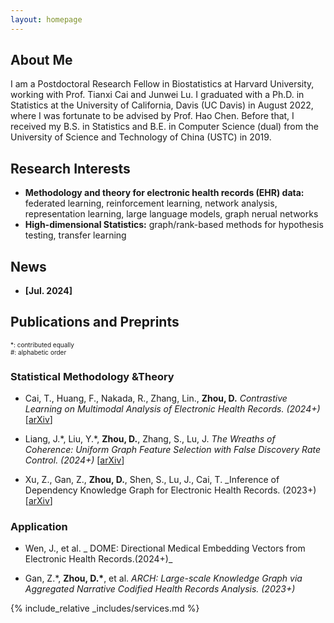 ```yaml
---
layout: homepage
---
```


## About Me

I am a Postdoctoral Research Fellow in Biostatistics at Harvard University, working with Prof. Tianxi Cai and Junwei Lu. I graduated with a Ph.D. in Statistics at the University of California, Davis (UC Davis) in August 2022, where I was fortunate to be advised by Prof. Hao Chen. Before that, I received my B.S. in Statistics and B.E. in Computer Science (dual) from the University of Science and Technology of China (USTC) in 2019. 

## Research Interests

- **Methodology and theory for electronic health records (EHR) data:** federated learning, reinforcement learning, network analysis, representation learning, large language models, graph nerual networks
- **High-dimensional Statistics:** graph/rank-based methods for hypothesis testing, transfer learning

## News

- **[Jul. 2024]**

## Publications and Preprints

<div style="font-size: 10px;">*: contributed equally </div>

<div style="font-size: 10px;">#: alphabetic order </div>

### Statistical Methodology &Theory

- Cai, T., Huang, F., Nakada, R., Zhang, Lin., **Zhou, D.**
_Contrastive Learning on Multimodal Analysis of Electronic Health Records. (2024+)_ [[arXiv](https://arxiv.org/abs/2403.14926)]

- Liang, J.\*, Liu, Y.\*, **Zhou, D.**, Zhang, S., Lu, J. _The Wreaths of Coherence: Uniform Graph Feature Selection with False Discovery Rate Control. (2024+)_ [[arXiv](https://arxiv.org/abs/2403.12284)]

- Xu, Z., Gan, Z., **Zhou, D.**, Shen, S., Lu, J., Cai, T. _Inference of Dependency Knowledge Graph for Electronic Health Records. (2023+) [[arXiv](https://arxiv.org/abs/2312.15611)]

### Application

- Wen, J., et al. _ DOME: Directional Medical Embedding Vectors from Electronic Health Records.(2024+)_

- Gan, Z.\*, **Zhou, D.\***, et al. _ARCH: Large-scale Knowledge Graph via Aggregated Narrative Codified Health Records Analysis. (2023+)_


{% include_relative _includes/services.md %}

